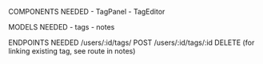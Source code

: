 COMPONENTS NEEDED
    - TagPanel
    - TagEditor

MODELS NEEDED
    - tags
    - notes
    
ENDPOINTS NEEDED
    /users/:id/tags/ POST
    /users/:id/tags/:id DELETE
    (for linking existing tag, see route in notes)
